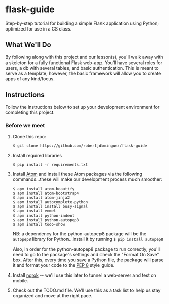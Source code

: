 # flask-guide
Step-by-step tutorial for building a simple Flask application using Python; optimized for use in a CS class.


## What We'll Do
By following along with this project and our lesson(s), you'll walk away with a skeleton for a fully functional Flask web-app. You'll have several roles for users, a db with several tables, and basic authentication. This is meant to serve as a template; however, the basic framework will allow you to create apps of any kind/focus.

## Instructions
Follow the instructions below to set up your development environment for completing this project.

### Before we meet
1. Clone this repo:

   ```Shell
   $ git clone https://github.com/robertjdominguez/flask-guide
   ```

2. Install required libraries

   ```Shell   
   $ pip install -r requirements.txt
   ```

3. Install [Atom](https://atom.io/) and install these Atom packages via the following commands...these will make our development process much smoother:

    ```Shell
    $ apm install atom-beautify
    $ apm install atom-bootstrap4
    $ apm install atom-jinja2
    $ apm install autocomplete-python
    $ apm install install busy-signal
    $ apm install emmet
    $ apm install python-indent
    $ apm install python-autopep8
    $ apm install todo-show
    ```

    NB: a dependency for the python-autopep8 package will be the `autopep8` library for Python...install it by running
      `$ pip install autopep8`

    Also, in order for the python-autopep8 package to run correctly, you'll need to go to the package's settings and check the "Format On Save" box. After this, every time you save a Python file, the package will parse it and format your code to the [PEP 8](https://www.python.org/dev/peps/pep-0008/) style guide.

4. Install [ngrok](https://ngrok.com/download) -- we'll use this later to tunnel a web-server and test on mobile.

5. Check out the TODO.md file. We'll use this as a task list to help us stay organized and move at the right pace.

